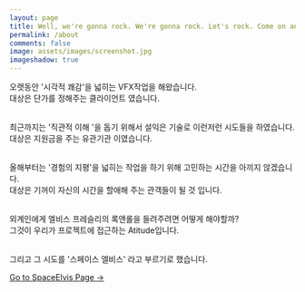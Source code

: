 ```yaml
---
layout: page
title: Well, we're gonna rock. We're gonna rock. Let's rock. Come on and rock. We're gonna rock all our blues away.
permalink: /about
comments: false
image: assets/images/screenshot.jpg
imageshadow: true
---
```


오랫동안 '시각적 쾌감'을 넓히는 VFX작업을 해왔습니다.<br>
대상은 단가를 정해주는 클라이언트 였습니다.<br><br>

최근까지는 '직관적 이해 '을 돕기 위해서 설익은 기술로 이런저런 시도들을 하였습니다.<br>
대상은 지원금을 주는 유관기관 이였습니다.<br><br>

올해부터는 '경험의 지평'을 넓히는 작업을 하기 위해 고민하는 시간을 아끼지 않겠습니다.<br>
대상은 기꺼이 자신의 시간을 할애해 주는 관객들이 될 것 입니다.<br><br>

외계인에게 엘비스 프레슬리의  록앤롤을 들려주려면 어떻게 해야할까?<br>
‌그것이 우리가  프로젝트에 접근하는 Atitude입니다.<br><br>

‌그리고 그 시도를 '스페이스 엘비스' 라고 부르기로 했습니다.<br>

<a target="_blank" href="https://elviss.co.kr/index#" class="btn btn-dark"> Go to SpaceElvis Page &rarr;</a>

